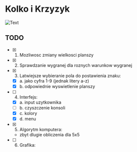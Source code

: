 # Kolko i Krzyzyk

![Text](https://puu.sh/DszRf/e6a09dab69.png "Game Screen")

## TODO
- [x] 1. Mozliwosc zmiany wielkosci planszy

- [x] 2. Sprawdzanie wygranej dla roznych warunkow wygranej

- [x] 3. Latwiejsze wybieranie pola do postawienia znaku:
	- [x] a. jako cyfra 1-9 (jednak litery a-z)
	- [x] b. odpowiednie wyswietlenie planszy
	
- [ ] 4. Interfejs:
    - [x] a. input uzytkownika
    - [ ] b. czyszczenie konsoli
	- [x] c. kolory
	- [x] d. menu
	
- [x] 5. Algorytm komputera:
	- zbyt dlugie obliczenia dla 5x5

- [ ] 6. Grafika:
